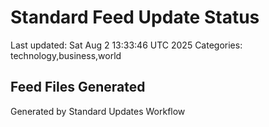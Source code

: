 # Standard Feed Update Status
Last updated: Sat Aug  2 13:33:46 UTC 2025
Categories: technology,business,world

## Feed Files Generated

Generated by Standard Updates Workflow
